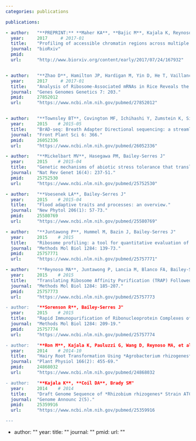 ```yaml
---
categories: publications

publications:

- author:   "**PREPRINT:** **Maher KA**, **Bajic M**, Kajala K, Reynoso M, Pauluzzi G, West DA, Zumstein K, Woodhouse M, Bubb K, Dorrity M, Queitsch C, Bailey-Serres J, Sinha N, Brady SM, Deal RB"
  year:     2017     # 2017-01
  title:    "Profiling of accessible chromatin regions across multiple plant species and cell types reveals common gene regulatory principles and new control modules"
  journal:  "bioRxiv"
  pmid:     
  url:      "http://www.biorxiv.org/content/early/2017/07/24/167932"


- author:   "**Zhao D**, Hamilton JP, Hardigan M, Yin D, He T, Vaillancourt B, Reynoso M, Pauluzzi G, Funkhouser S, Cui Y, Bailey-Serres J, Jiang J, Buell CR, Jiang N"
  year:     2017     # 2017-01
  title:    "Analysis of Ribosome-Associated mRNAs in Rice Reveals the Importance of Transcript Size and GC Content in Translation"
  journal:  "Genes Genomes Genetics 7: 203."
  pmid:     27852012
  url:      "https://www.ncbi.nlm.nih.gov/pubmed/27852012"


- author:   "**Townsley BT**, Covington MF, Ichihashi Y, Zumstein K, Sinha NR"
  year:     2015    # 2015-05
  title:    "BrAD-seq: Breath Adapter Directional sequencing: a streamlined, ultra-simple and fast library preparation protocol for strand specific mRNA library construction."
  journal:  "Front Plant Sci 6: 366."
  pmid:     26052336
  url:      "https://www.ncbi.nlm.nih.gov/pubmed/26052336"

- author:   "**Mickelbart MV**, Hasegawa PM, Bailey-Serres J"
  year:     2015    # 2015-04
  title:    "Genetic mechanisms of abiotic stress tolerance that translate to crop yield stability."
  journal:  "Nat Rev Genet 16(4): 237-51."
  pmid:     25752530
  url:      "https://www.ncbi.nlm.nih.gov/pubmed/25752530"

- author:   "**Voesenek LA**, Bailey-Serres J"
  year:     2015    # 2015-04
  title:    "Flood adaptive traits and processes: an overview."
  journal:  "New Phytol 206(1): 57-73."
  pmid:     25580769
  url:      "https://www.ncbi.nlm.nih.gov/pubmed/25580769"

- author:   "**Juntawong P**, Hummel M, Bazin J, Bailey-Serres J"
  year:     2015    # 2015
  title:    "Ribosome profiling: a tool for quantitative evaluation of dynamics in mRNA translatio."
  journal:  "Methods Mol Biol 1284: 139-73."
  pmid:     25757771
  url:      "https://www.ncbi.nlm.nih.gov/pubmed/25757771"

- author:   "**Reynoso MA**, Juntawong P, Lancia M, Blanco FA, Bailey-Serres J, et al"
  year:     2015    # 2015
  title:    "Translating Ribosome Affinity Purification (TRAP) Followed by RNA Sequencing Technology (TRAP-SEQ) for Quantitative Assessment of Plant Translatomes."
  journal:  "Methods Mol Biol 1284: 185-207."
  pmid:     25757773
  url:      "https://www.ncbi.nlm.nih.gov/pubmed/25757773

- author:   "**Sorenson R**, Bailey-Serres J"
  year:     2015    # 2015
  title:    "Rapid Immunopurification of Ribonucleoprotein Complexes of Plants."
  journal:  "Methods Mol Biol 1284: 209-19."
  pmid:     25757774
  url:      "https://www.ncbi.nlm.nih.gov/pubmed/25757774

- author:   "**Ron M**, Kajala K, Pauluzzi G, Wang D, Reynoso MA, et al."
  year:     2014    # 2014-10
  title:    "Hairy Root Transformation Using *Agrobacterium rhizogenes* as a Tool for Exploring Cell Type-Specific Gene Expression and Function Using Tomato as a Model."
  journal:  "Plant Physiol 166(2): 455-69."
  pmid:     24868032
  url:      "https://www.ncbi.nlm.nih.gov/pubmed/24868032

- author:   "**Kajala K**, **Coil DA**, Brady SM"
  year:     2014    # 2014
  title:    "Draft Genome Sequence of *Rhizobium rhizogenes* Strain ATCC 15834."
  journal:  "Genome Announc 2(5)."
  pmid:     25359916
  url:      "https://www.ncbi.nlm.nih.gov/pubmed/25359916

---
```


- author:   ""
  year:
  title:    ""
  journal:  ""
  pmid:
  url: ""

